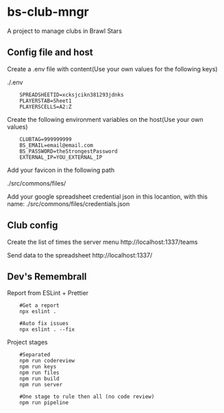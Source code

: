 # bs-club-mngr
A project to manage clubs in Brawl Stars


## Config file and host

Create a .env file with content(Use your own values for the following keys)

./.env
```
    SPREADSHEETID=xcksjcikn381293jdnks
    PLAYERSTAB=Sheet1
    PLAYERSCELLS=A2:Z
```

Create the following environment variables on the host(Use your own values)

```
    CLUBTAG=999999999
    BS_EMAIL=email@email.com
    BS_PASSWORD=theStrongestPassword
    EXTERNAL_IP=YOU_EXTERNAL_IP
```

Add your favicon in the following path

./src/commons/files/

Add your google spreadsheet credential json in this locantion, with this name:
./src/commons/files/credentials.json

## Club config

Create the list of times the server menu
http://localhost:1337/teams

Send data to the spreadsheet
http://localhost:1337/



## Dev's Remembrall

Report from ESLint + Prettier

```
    #Get a report
    npx eslint .

    #Auto fix issues
    npx eslint . --fix
```

Project stages

```
    #Separated
    npm run codereview
    npm run keys
    npm run files
    npm run build
    npm run server

    #One stage to rule then all (no code review)
    npm run pipeline
```
